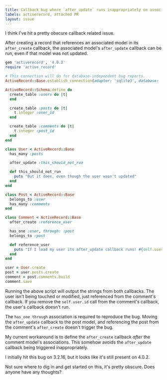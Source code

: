 ```yaml
---
title: Callback bug where `after_update` runs inappropriately on associated model
labels: activerecord, attached PR
layout: issue
---
```


I think I've hit a pretty obscure callback related issue.

After creating a record that references an associated model in its `after_create` callback, the associated model's `after_update` callback can be run, even if that model was not updated.

``` ruby
gem 'activerecord', '4.0.2'
require 'active_record'

# This connection will do for database-independent bug reports.
ActiveRecord::Base.establish_connection(adapter: 'sqlite3', database: ':memory:')

ActiveRecord::Schema.define do
  create_table :users do |t|
  end

  create_table :posts do |t|
    t.integer :user_id
  end

  create_table :comments do |t|
    t.integer :post_id
  end
end

class User < ActiveRecord::Base
  has_many :posts

  after_update :this_should_not_run

  def this_should_not_run
    puts "But it does, even though the user wasn't updated"
  end
end

class Post < ActiveRecord::Base
  belongs_to :user
  has_many :comments
end

class Comment < ActiveRecord::Base
  after_create :reference_user

  has_one :user, through: :post
  belongs_to :post

  def reference_user
    puts "If I load my user its after_update callback runs! #{self.user.id}"
  end
end

user = User.create
post = user.posts.create
comment = post.comments.build
comment.save
```

Running the above script will output the strings from both callbacks. The user isn't being touched or modified, just referenced from the comment's callback. If you remove the `self.user.id` call from the comment's callback, the user's callback doesn't run.

The `has_one through` association is required to reproduce the bug. Moving the `after_update` callback to the post model, and referencing the post from the comment's `after_create` doesn't trigger the bug.

My current workaround is to define the `after_create` callback _after_ the comment model's associations. This somehow avoids the `after_update` callback being triggered inappropriately.

I initially hit this bug on 3.2.16, but it looks like it's still present on 4.0.2.

Not sure where to dig in and get started on this, it's pretty obscure. Does anyone have any thoughts?

